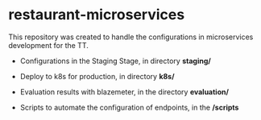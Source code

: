 # restaurant-microservices
This repository was created to handle the configurations in microservices development for the TT.

- Configurations in the Staging Stage, in directory **staging/**

- Deploy to k8s for production, in directory **k8s/**

- Evaluation results with blazemeter, in the directory **evaluation/**

- Scripts to automate the configuration of endpoints, in the **/scripts**
